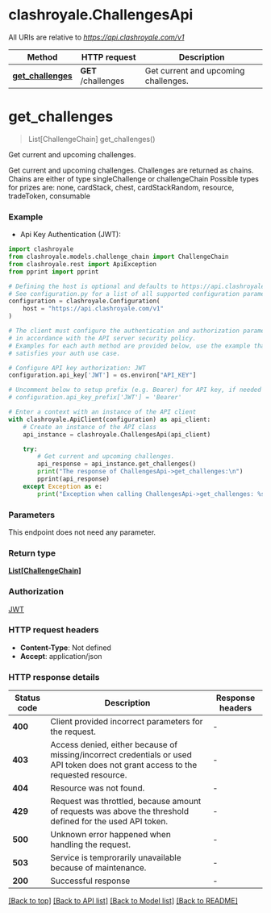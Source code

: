 # clashroyale.ChallengesApi

All URIs are relative to *https://api.clashroyale.com/v1*

Method | HTTP request | Description
------------- | ------------- | -------------
[**get_challenges**](ChallengesApi.md#get_challenges) | **GET** /challenges | Get current and upcoming challenges.


# **get_challenges**
> List[ChallengeChain] get_challenges()

Get current and upcoming challenges.

Get current and upcoming challenges. Challenges are returned as chains. Chains are either of type singleChallenge or challengeChain Possible types for prizes are: none, cardStack, chest, cardStackRandom, resource, tradeToken, consumable


### Example

* Api Key Authentication (JWT):

```python
import clashroyale
from clashroyale.models.challenge_chain import ChallengeChain
from clashroyale.rest import ApiException
from pprint import pprint

# Defining the host is optional and defaults to https://api.clashroyale.com/v1
# See configuration.py for a list of all supported configuration parameters.
configuration = clashroyale.Configuration(
    host = "https://api.clashroyale.com/v1"
)

# The client must configure the authentication and authorization parameters
# in accordance with the API server security policy.
# Examples for each auth method are provided below, use the example that
# satisfies your auth use case.

# Configure API key authorization: JWT
configuration.api_key['JWT'] = os.environ["API_KEY"]

# Uncomment below to setup prefix (e.g. Bearer) for API key, if needed
# configuration.api_key_prefix['JWT'] = 'Bearer'

# Enter a context with an instance of the API client
with clashroyale.ApiClient(configuration) as api_client:
    # Create an instance of the API class
    api_instance = clashroyale.ChallengesApi(api_client)

    try:
        # Get current and upcoming challenges.
        api_response = api_instance.get_challenges()
        print("The response of ChallengesApi->get_challenges:\n")
        pprint(api_response)
    except Exception as e:
        print("Exception when calling ChallengesApi->get_challenges: %s\n" % e)
```



### Parameters

This endpoint does not need any parameter.

### Return type

[**List[ChallengeChain]**](ChallengeChain.md)

### Authorization

[JWT](../README.md#JWT)

### HTTP request headers

 - **Content-Type**: Not defined
 - **Accept**: application/json

### HTTP response details

| Status code | Description | Response headers |
|-------------|-------------|------------------|
**400** | Client provided incorrect parameters for the request. |  -  |
**403** | Access denied, either because of missing/incorrect credentials or used API token does not grant access to the requested resource.  |  -  |
**404** | Resource was not found. |  -  |
**429** | Request was throttled, because amount of requests was above the threshold defined for the used API token.  |  -  |
**500** | Unknown error happened when handling the request. |  -  |
**503** | Service is temprorarily unavailable because of maintenance. |  -  |
**200** | Successful response |  -  |

[[Back to top]](#) [[Back to API list]](../README.md#documentation-for-api-endpoints) [[Back to Model list]](../README.md#documentation-for-models) [[Back to README]](../README.md)


